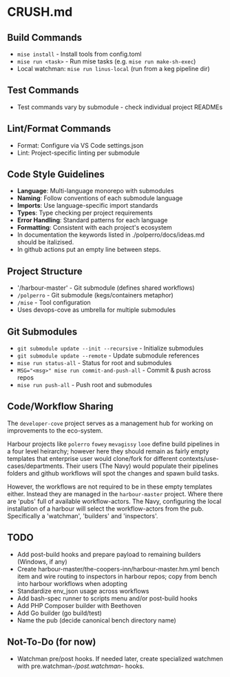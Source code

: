 # CRUSH.md

## Build Commands
- `mise install` - Install tools from config.toml
- `mise run <task>` - Run mise tasks (e.g. `mise run make-sh-exec`)
- Local watchman: `mise run linus-local` (run from a keg pipeline dir)

## Test Commands
- Test commands vary by submodule - check individual project READMEs

## Lint/Format Commands
- Format: Configure via VS Code settings.json
- Lint: Project-specific linting per submodule

## Code Style Guidelines
- **Language**: Multi-language monorepo with submodules
- **Naming**: Follow conventions of each submodule language
- **Imports**: Use language-specific import standards
- **Types**: Type checking per project requirements
- **Error Handling**: Standard patterns for each language
- **Formatting**: Consistent with each project's ecosystem
- In documentation the keywords listed in ./polperro/docs/ideas.md should be italizised.
- In github actions put an empty line between steps.

## Project Structure
- '/harbour-master' - Git submodule (defines shared workflows)
- `/polperro` - Git submodule (kegs/containers metaphor)
- `/mise` - Tool configuration
- Uses devops-cove as umbrella for multiple submodules

## Git Submodules
- `git submodule update --init --recursive` - Initialize submodules
- `git submodule update --remote` - Update submodule references
- `mise run status-all` - Status for root and submodules
- `MSG="<msg>" mise run commit-and-push-all` - Commit & push across repos
- `mise run push-all` - Push root and submodules

## Code/Workflow Sharing

The `developer-cove` project serves as a management hub for working on improvements to the eco-system.

Harbour projects like `polerro` `fowey` `mevagissy` `looe` define build pipelines in a four level heirarchy;
however here they should remain as fairly empty templates that enterprise user would clone/fork for different 
contexts/use-cases/departments. Their users (The Navy) would populate their pipelines folders and github
workflows will spot the changes and spawn build tasks. 

However, the workflows are not required to be in these empty templates either. Instead they are managed in
the `harbour-master` project. Where there are 'pubs' full of available workflow-actors. The Navy,
configuring the local installation of a harbour will select the workflow-actors from the pub. 
Specifically a 'watchman', 'builders' and 'inspectors'.

## TODO
- Add post-build hooks and prepare payload to remaining builders (Windows, if any)
- Create harbour-master/the-coopers-inn/harbour-master.hm.yml bench item and wire routing to inspectors in harbour repos; copy from bench into harbour workflows when adopting
- Standardize env_json usage across workflows
- Add bash-spec runner to scripts menu and/or post-build hooks
- Add PHP Composer builder with Beethoven
- Add Go builder (go build/test)
- Name the pub (decide canonical bench directory name)

## Not-To-Do (for now)
- Watchman pre/post hooks. If needed later, create specialized watchmen with pre.watchman-*/post.watchman-* hooks.

